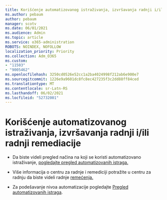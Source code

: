```yaml
---
title: Korišćenje automatizovanog istraživanja, izvršavanja radnji i/ili radnji remediacije
ms.author: pebaum
author: pebaum
manager: scotv
ms.date: 06/01/2021
ms.audience: Admin
ms.topic: article
ms.service: o365-administration
ROBOTS: NOINDEX, NOFOLLOW
localization_priority: Priority
ms.collection: Adm_O365
ms.custom:
- "11503"
- "9005462"
ms.openlocfilehash: 3250cd0526e52cc1a2ba4024998f212ab6e900e7
ms.sourcegitcommit: 1226e9a9601dc8fc8ec427235f3c2dd88ff84ced
ms.translationtype: MT
ms.contentlocale: sr-Latn-RS
ms.lasthandoff: 06/02/2021
ms.locfileid: "52732001"
---
```

# <a name="using-automated-investigation-executing-actions-andor-remediation-actions"></a>Korišćenje automatizovanog istraživanja, izvršavanja radnji i/ili radnji remediacije

- Da biste videli pregled načina na koji se koristi automatizovano istraživanje, [pogledajte pregled automatizovanih istraga.](/microsoft-365/security/defender-endpoint/automated-investigations)

- Više informacija o centru za radnje i remediciji potražite u centru za radnju da biste videli radnje [remećenja.](/security/defender-endpoint/auto-investigation-action-center)

- Za podešavanje nivoa automatizacije pogledajte [Pregled automatizovanih istraga](/microsoft-365/security/defender-endpoint/automated-investigations).